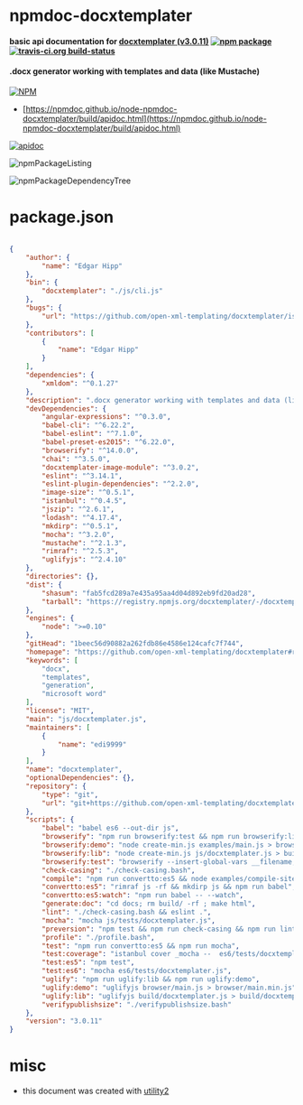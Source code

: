 # npmdoc-docxtemplater

#### basic api documentation for  [docxtemplater (v3.0.11)](https://github.com/open-xml-templating/docxtemplater#readme)  [![npm package](https://img.shields.io/npm/v/npmdoc-docxtemplater.svg?style=flat-square)](https://www.npmjs.org/package/npmdoc-docxtemplater) [![travis-ci.org build-status](https://api.travis-ci.org/npmdoc/node-npmdoc-docxtemplater.svg)](https://travis-ci.org/npmdoc/node-npmdoc-docxtemplater)

#### .docx generator working with templates and data (like Mustache)

[![NPM](https://nodei.co/npm/docxtemplater.png?downloads=true&downloadRank=true&stars=true)](https://www.npmjs.com/package/docxtemplater)

- [https://npmdoc.github.io/node-npmdoc-docxtemplater/build/apidoc.html](https://npmdoc.github.io/node-npmdoc-docxtemplater/build/apidoc.html)

[![apidoc](https://npmdoc.github.io/node-npmdoc-docxtemplater/build/screenCapture.buildCi.browser.%252Ftmp%252Fbuild%252Fapidoc.html.png)](https://npmdoc.github.io/node-npmdoc-docxtemplater/build/apidoc.html)

![npmPackageListing](https://npmdoc.github.io/node-npmdoc-docxtemplater/build/screenCapture.npmPackageListing.svg)

![npmPackageDependencyTree](https://npmdoc.github.io/node-npmdoc-docxtemplater/build/screenCapture.npmPackageDependencyTree.svg)



# package.json

```json

{
    "author": {
        "name": "Edgar Hipp"
    },
    "bin": {
        "docxtemplater": "./js/cli.js"
    },
    "bugs": {
        "url": "https://github.com/open-xml-templating/docxtemplater/issues"
    },
    "contributors": [
        {
            "name": "Edgar Hipp"
        }
    ],
    "dependencies": {
        "xmldom": "^0.1.27"
    },
    "description": ".docx generator working with templates and data (like Mustache)",
    "devDependencies": {
        "angular-expressions": "^0.3.0",
        "babel-cli": "^6.22.2",
        "babel-eslint": "^7.1.0",
        "babel-preset-es2015": "^6.22.0",
        "browserify": "^14.0.0",
        "chai": "^3.5.0",
        "docxtemplater-image-module": "^3.0.2",
        "eslint": "^3.14.1",
        "eslint-plugin-dependencies": "^2.2.0",
        "image-size": "^0.5.1",
        "istanbul": "^0.4.5",
        "jszip": "^2.6.1",
        "lodash": "^4.17.4",
        "mkdirp": "^0.5.1",
        "mocha": "^3.2.0",
        "mustache": "^2.1.3",
        "rimraf": "^2.5.3",
        "uglifyjs": "^2.4.10"
    },
    "directories": {},
    "dist": {
        "shasum": "fab5fcd289a7e435a95aa4d04d892eb9fd20ad28",
        "tarball": "https://registry.npmjs.org/docxtemplater/-/docxtemplater-3.0.11.tgz"
    },
    "engines": {
        "node": ">=0.10"
    },
    "gitHead": "1beec56d90882a262fdb86e4586e124cafc7f744",
    "homepage": "https://github.com/open-xml-templating/docxtemplater#readme",
    "keywords": [
        "docx",
        "templates",
        "generation",
        "microsoft word"
    ],
    "license": "MIT",
    "main": "js/docxtemplater.js",
    "maintainers": [
        {
            "name": "edi9999"
        }
    ],
    "name": "docxtemplater",
    "optionalDependencies": {},
    "repository": {
        "type": "git",
        "url": "git+https://github.com/open-xml-templating/docxtemplater.git"
    },
    "scripts": {
        "babel": "babel es6 --out-dir js",
        "browserify": "npm run browserify:test && npm run browserify:lib && npm run browserify:demo",
        "browserify:demo": "node create-min.js examples/main.js > browser/main.js",
        "browserify:lib": "node create-min.js js/docxtemplater.js > build/docxtemplater.js",
        "browserify:test": "browserify --insert-global-vars __filename,__dirname -r ./js/tests/docxtemplater.js -s DocxtemplaterTest > browser/docxtemplater-test.js",
        "check-casing": "./check-casing.bash",
        "compile": "npm run convertto:es5 && node examples/compile-site.js",
        "convertto:es5": "rimraf js -rf && mkdirp js && npm run babel",
        "convertto:es5:watch": "npm run babel -- --watch",
        "generate:doc": "cd docs; rm build/ -rf ; make html",
        "lint": "./check-casing.bash && eslint .",
        "mocha": "mocha js/tests/docxtemplater.js",
        "preversion": "npm test && npm run check-casing && npm run lint && rimraf build && mkdirp build && npm run compile && npm run browserify && npm run uglify && npm run verifypublishsize",
        "profile": "./profile.bash",
        "test": "npm run convertto:es5 && npm run mocha",
        "test:coverage": "istanbul cover _mocha --  es6/tests/docxtemplater.js",
        "test:es5": "npm test",
        "test:es6": "mocha es6/tests/docxtemplater.js",
        "uglify": "npm run uglify:lib && npm run uglify:demo",
        "uglify:demo": "uglifyjs browser/main.js > browser/main.min.js",
        "uglify:lib": "uglifyjs build/docxtemplater.js > build/docxtemplater.min.js",
        "verifypublishsize": "./verifypublishsize.bash"
    },
    "version": "3.0.11"
}
```



# misc
- this document was created with [utility2](https://github.com/kaizhu256/node-utility2)
